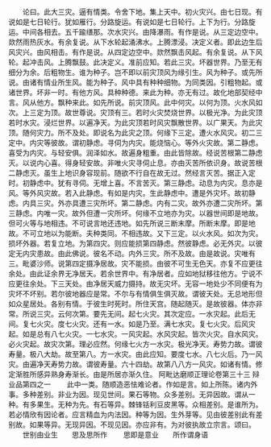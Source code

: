 <!-- { "loadSidebar": true } -->
　　论曰。此大三灾。逼有情类。令舍下地。集上天中。初火灾兴。由七日现。有说如是七日轮行。犹如雁行。分路旋运。有说如是七日轮行。上下为行。分路旋运。中间各相去。五千踰缮那。次水灾兴。由降瀑雨。有作是说。从三定边空中。欻然雨热灰水。有余复说。从下水轮起涌沸水。上腾漂浸。决定义者。即此边生后风灾兴。由风相击。有作是说。从四定边空中。欻然飘击风起。有余复说。从下风轮。起冲击风。上腾飘鼓。此决定义。准前应知。若此三灾。坏器世界。乃至无有细分为余。后粗物生。谁为种子。岂不即以前灾顶风为缘引生。风为种子。或先所说。由诸有情业所生风。能为种子。风中具有种种细物。为同类因。引粗物起。或诸世界。坏非一时。有他方风。具种种德。来此为种。亦无有过。故化地部契经中言。风从他方。飘种来此。如先所说。前灾顶风。此中何灾。以何为顶。火水风如次。上三定为顶。故世尊说。灾顶有三。若时火灾焚烧世界。以极光净。为此灾顶若时水灾。浸烂世界。以遍净天。为此灾顶若时风灾飘散世界。以广果天。为此灾顶。随何灾力。所不及处。即说名为此灾之顶。何缘下三定。遭火水风灾。初二三定中。内灾等彼故。谓初静虑。寻伺为内灾。能烧恼心。等外火灾故。第二静虑。喜受为内灾。与轻安俱。润泽如水。故遍身粗重。由此皆除故。经说苦根第二静虑灭。以说内心喜。得身轻安故。非唯火灾寻伺止息。亦由灭苦所依识身。故说苦根二静虑灭。虽生上地识身容现前。随欲不行自在故无过。然经言灭苦。据正入定时。初静虑中。犹有寻伺。无增上喜。不言苦灭。第三静虑。动息为内灾。息亦是风。等外风灾故。若入此静虑。有如是内灾。生此静虑中。遭是外灾坏。故初静虑。内具三灾。外亦具遭三灾所坏。第二静虑。内有二灾。故外亦遭二灾所坏。第三静虑。内唯一灾。故外但遭一灾所坏。何缘不立地亦为灾。以器世间即是地故。但可火等与地相违。不可说言地还违地。如先所说三断末摩。所断末摩。即是地故。不可立地以为能断。夫种类同。不相违故。又下三定。以火水风。如次为灾。损坏外器。若复立地。为第四灾。则应能损第四静虑。然彼静虑。必无外灾。以彼定无内灾患故。由此佛说。彼名不动。内外三灾。所不及故。由是故说。灾唯有三。毗婆沙师。说第四定摄净居故。灾不能损。由彼不可生无色天。亦复不应更往余处。由此证余界无净居天。若余世界中。有净居者。应如地狱移往他方。宁说不应更往余处。下三天处。由净居天威力摄持。故无灾坏。无容一地处少不同便有为灾坏不坏别。若尔彼地器应是常。不尔与有情俱生俱灭故。谓彼天处。无总地形但如众星居处。各别有情。于彼生时死时。所住天宫。随起随灭。是故彼器。体亦非常。所说三灾。云何次第。要先无间。起七火灾。其次定应。一水灾起。此后无间。复七火灾。度七火灾。还有一水。如是乃至。满七水灾。复七火灾。后风灾起。如是总有八七火灾。一七水灾。一风灾起。水风灾起。皆次火灾。自水风灾。必火灾起。故灾次第。理必应然。何缘七火方一水灾。极光净天。寿势力故。谓彼寿量。极八大劫。故至第八。方一水灾。由此应知。要度七水。八七火后。乃一风灾。由遍净天寿势力故。谓彼寿量。六十四劫。故第八八方一风灾。如诸有情。修定渐胜所感异熟身寿渐长。由是所居亦渐久住。
阿毗达磨顺正理论卷第三十三
辩业品第四之一
　　此中一类。随顺造恶怯难论者。作如是言。如上所陈。诸内外事。多种差别。非业为因。现见世间。果石等物。众多差别。无异因故。谓从一种。有多果生。无种为先。有石等异。棘锋铦利豆皮黑等。众相差别。是谁所为。若必情欣有因论者。应言精血为内法因。种等为因。生外芽等。见由彼差别此有差别故。如果等异。无现异因。不现见因。亦应非有。为对彼执故立宗言。颂曰。
　　世别由业生　　思及思所作
　　思即是意业　　所作谓身语
